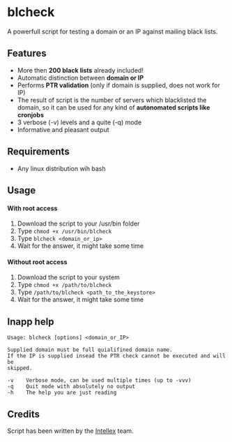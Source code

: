 # blcheck

A powerfull script for testing a domain or an IP against mailing black lists.

Features
--------------------

* More then __200 black lists__ already included!
* Automatic distinction between __domain or IP__
* Performs __PTR validation__ (only if domain is supplied, does not work for IP)
* The result of script is the number of servers which blacklisted the domain, so it can be used for any kind of __autonomated scripts like cronjobs__
* 3 verbose (-v) levels and a quite (-q) mode
* Informative and pleasant output

Requirements
--------------------

* Any linux distribution wih bash


Usage
--------------------

#### With root access
1. Download the script to your /usr/bin folder
2. Type `chmod +x /usr/bin/blcheck`
3. Type `blcheck <domain_or_ip>`
4. Wait for the answer, it might take some time


#### Without root access
1. Download the script to your system
2. Type `chmod +x /path/to/blcheck`
3. Type `/path/to/blcheck <path_to_the_keystore>`
4. Wait for the answer, it might take some time


Inapp help
--------------------
	Usage: blcheck [options] <domain_or_IP>

	Supplied domain must be full quialifined domain name.
	If the IP is supplied insead the PTR check cannot be executed and will be
	skipped.

	-v    Verbose mode, can be used multiple times (up to -vvv)
	-q    Quit mode with absolutely no output
	-h    The help you are just reading


Credits
--------------------
Script has been written by the [Intellex](http://intellex.rs/en) team.
